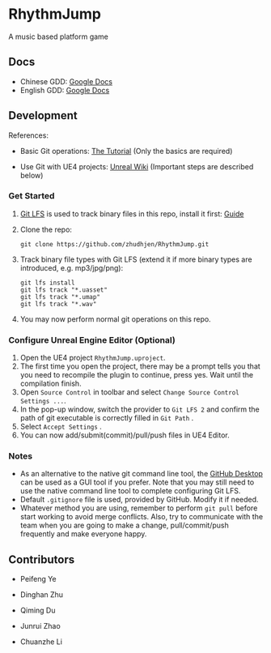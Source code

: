 # RhythmJump
A music based platform game

## Docs

- Chinese GDD: [Google Docs](https://docs.google.com/document/d/1o8JgMRD53AjWpdXvaA8AGeciMkFDwY28pzybJHmWqKY/edit)
- English GDD: [Google Docs](https://docs.google.com/document/d/1kXH58Myj2T4DLfro5Uc1xLvNs8SQxa3L3cDC9CGhSiI/edit)

## Development

References:

- Basic Git operations: [The Tutorial](https://git-scm.com/docs/gittutorial) (Only the basics are required)

- Use Git with UE4 projects: [Unreal Wiki](https://wiki.unrealengine.com/Git_source_control_(Tutorial)) (Important steps are described below)

### Get Started

1. [Git LFS](https://git-lfs.github.com/) is used to track binary files in this repo, install it first: [Guide](https://help.github.com/articles/installing-git-large-file-storage)

2. Clone the repo:

   ```
   git clone https://github.com/zhudhjen/RhythmJump.git
   ```

3. Track binary file types with Git LFS (extend it if more binary types are introduced, e.g. mp3/jpg/png):

   ```shell
   git lfs install
   git lfs track "*.uasset"
   git lfs track "*.umap"
   git lfs track "*.wav"
   ```

4. You may now perform normal git operations on this repo.

### Configure Unreal Engine Editor (Optional)

1. Open the UE4 project `RhythmJump.uproject`.
2. The first time you open the project, there may be a prompt tells you that you need to recompile the plugin to continue, press yes. Wait until the compilation finish.
3. Open `Source Control` in toolbar and select `Change Source Control Settings ...`.
4. In the pop-up window, switch the provider to `Git LFS 2` and confirm the path of git executable is correctly filled in `Git Path` .
5. Select `Accept Settings` .
6. You can now add/submit(commit)/pull/push files in UE4 Editor. 

### Notes

- As an alternative to the native git command line tool, the [GitHub Desktop](https://desktop.github.com/) can be used as a GUI tool if you prefer. Note that you may still need to use the native command line tool to complete configuring Git LFS. 
- Default `.gitignore` file is used, provided by GitHub. Modify it if needed.
- Whatever method you are using, remember to perform `git pull`  before start working to avoid merge conflicts. Also, try to communicate with the team when you are going to make a change,  pull/commit/push frequently and make everyone happy.

## Contributors

- Peifeng Ye

- Dinghan Zhu

- Qiming Du
- Junrui Zhao
- Chuanzhe Li